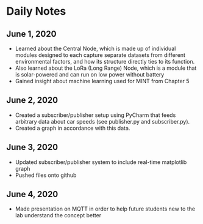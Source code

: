 # Daily Notes 
## June 1, 2020
- Learned about the Central Node, which is made up of individual modules designed to each capture separate datasets from different environmental factors, and how its structure directly ties to its function.
- Also learned about the LoRa (Long Range) Node, which is a module that is solar-powered and can run on low power without battery
- Gained insight about machine learning used for MINT from Chapter 5
## June 2, 2020
- Created a subscriber/publisher setup using PyCharm that feeds arbitrary data about car speeds (see publisher.py and subscriber.py).
- Created a graph in accordance with this data.
## June 3, 2020
- Updated subscriber/publisher system to include real-time matplotlib graph
- Pushed files onto github
## June 4, 2020
- Made presentation on MQTT in order to help future students new to the lab understand the concept better
